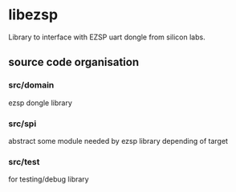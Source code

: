 # libezsp

Library to interface with EZSP uart dongle from silicon labs.

## source code organisation

### src/domain

ezsp dongle library

### src/spi

abstract some module needed by ezsp library depending of target

### src/test

for testing/debug library



